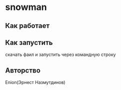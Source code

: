 # snowman

## Как работает

## Как запустить
<p>скачать фаил и запустить через командную строку</p>

## Авторство
<p>Enion(Эрнест Назмутдинов)</p>
